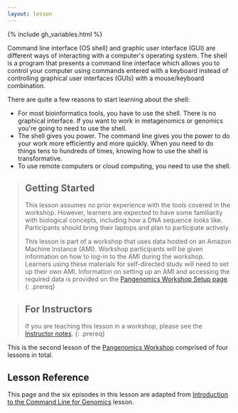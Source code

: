 ```yaml
---
layout: lesson
---
```

 
{% include gh_variables.html %}


Command line interface (OS shell) and graphic user interface (GUI) are different ways of interacting with a computer's operating system. The shell is a program that presents a command line interface which allows you to control your computer using commands entered with a keyboard instead of controlling graphical user interfaces (GUIs) with a mouse/keyboard combination.

There are quite a few reasons to start learning about the shell:

- For most bioinformatics tools, you have to use the shell. There is no graphical interface. If you want to work in metagenomics or genomics you're going to need to use the shell.
- The shell gives you power. The command line gives you the power to do your work more efficiently and more quickly. When you need to do things tens to hundreds of times, knowing how to use the shell is transformative.
- To use remote computers or cloud computing, you need to use the shell.

> ## Getting Started
>
> This lesson assumes no prior experience with the tools covered in the workshop. 
> However, learners are expected to have some familiarity with biological concepts,
> including how a DNA sequence looks like. Participants should bring their laptops and plan to participate actively. 
>
> This lesson is part of a workshop that uses data hosted on an Amazon Machine Instance (AMI). Workshop participants will be given 
> information on how
> to log-in to the AMI during the workshop. Learners using these materials for self-directed study will need to set up their own
> AMI. Information on setting up an AMI and accessing the required data is provided on the [Pangenomics Workshop Setup page](https://czirion.github.io/pangenomics-workshop/setup.html).
{: .prereq}

> ## For Instructors
>
> If you are teaching this lesson in a workshop, please see the 
> [Instructor notes](https://czirion.github.io/pangenomics-workshop/guide/index.html).
{: .prereq}


This is the second lesson of the [Pangenomics Workshop](https://czirion.github.io/pangenomics-workshop/) comprised of four lessons in total. 

## Lesson Reference
This page and the six episodes in this lesson are adapted from [Introduction to the Command Line for Genomics](https://datacarpentry.org/shell-genomics/) lesson.
